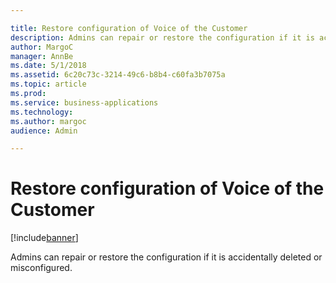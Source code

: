 ```yaml
---

title: Restore configuration of Voice of the Customer
description: Admins can repair or restore the configuration if it is accidentally deleted or misconfigured.
author: MargoC
manager: AnnBe
ms.date: 5/1/2018
ms.assetid: 6c20c73c-3214-49c6-b8b4-c60fa3b7075a
ms.topic: article
ms.prod: 
ms.service: business-applications
ms.technology: 
ms.author: margoc
audience: Admin

---
```

#  Restore configuration of Voice of the Customer




[!include[banner](../../../includes/banner.md)]

Admins can repair or restore the configuration if it is accidentally deleted or
misconfigured.
